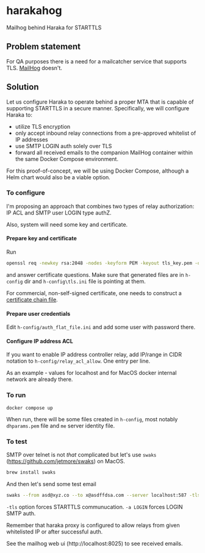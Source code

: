 # harakahog
Mailhog behind Haraka for STARTTLS

## Problem statement
For QA purposes there is a need for a mailcatcher service that supports TLS. [MailHog](https://github.com/mailhog/MailHog) doesn't.

## Solution
Let us configure Haraka to operate behind a proper MTA that is capable of supporting STARTTLS in a secure manner.
Specifically, we will configure Haraka to:
- utilize TLS encryption
- only accept inbound relay connections from a pre-approved whitelist of IP addresses
- use SMTP LOGIN auth solely over TLS
- forward all received emails to the companion MailHog container within the same Docker Compose environment.

For this proof-of-concept, we will be using Docker Compose, although a Helm chart would also be a viable option.

### To configure
I'm proposing an approach that combines two types of relay authorization: IP ACL and SMTP user LOGIN type authZ.

Also, system will need some key and certificate.

#### Prepare key and certificate

Run 

```bash
openssl req -newkey rsa:2048 -nodes -keyform PEM -keyout tls_key.pem -outform PEM -x509 -days 365 -out tls_cert.pem
```
and answer certificate questions. Make sure that generated files are in `h-config` dir and `h-config\tls.ini` file is pointing at them.

For commercial, non-self-signed certificate, one needs to construct a [certificate chain file](https://github.com/haraka/Haraka/wiki/Setting-up-TLS-with-CA-certificates).

#### Prepare user credentials
Edit `h-config/auth_flat_file.ini` and add some user with password there.

#### Configure IP address ACL
If you want to enable IP address controller relay, add IP/range in CIDR notation to `h-config/relay_acl_allow`. One entry per line.

As an example - values for localhost and for MacOS docker internal network are already there.

### To run

`docker compose up`

When run, there will be some files created in `h-config`, most notably `dhparams.pem` file and `me` server identity file.

### To test
SMTP over telnet is not *that* complicated but let's use `swaks` (https://github.com/jetmore/swaks) on MacOS.

```bash
brew install swaks
```

And then let's send some test email
```bash
swaks --from asd@xyz.co --to x@asdffdsa.com --server localhost:587 -tls -a LOGIN
```

`-tls` option forces STARTTLS communucation. `-a LOGIN` forces LOGIN SMTP auth.

Remember that haraka proxy is configured to allow relays from given whitelisted IP or after successful auth.

See the mailhog web ui (http://localhost:8025) to see received emails.
